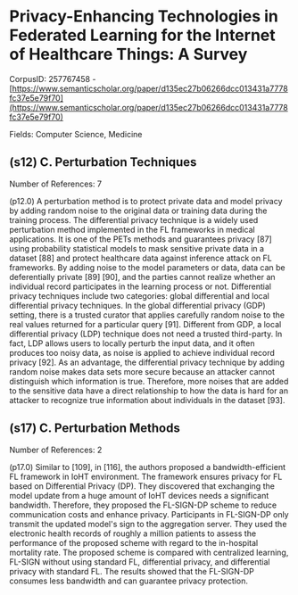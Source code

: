 # Privacy-Enhancing Technologies in Federated Learning for the Internet of Healthcare Things: A Survey

CorpusID: 257767458 - [https://www.semanticscholar.org/paper/d135ec27b06266dcc013431a7778fc37e5e79f70](https://www.semanticscholar.org/paper/d135ec27b06266dcc013431a7778fc37e5e79f70)

Fields: Computer Science, Medicine

## (s12) C. Perturbation Techniques
Number of References: 7

(p12.0) A perturbation method is to protect private data and model privacy by adding random noise to the original data or training data during the training process. The differential privacy technique is a widely used perturbation method implemented in the FL frameworks in medical applications. It is one of the PETs methods and guarantees privacy [87] using probability statistical models to mask sensitive private data in a dataset [88] and protect healthcare data against inference attack on FL frameworks. By adding noise to the model parameters or data, data can be deferentially private [89] [90], and the parties cannot realize whether an individual record participates in the learning process or not. Differential privacy techniques include two categories: global differential and local differential privacy techniques. In the global differential privacy (GDP) setting, there is a trusted curator that applies carefully random noise to the real values returned for a particular query [91]. Different from GDP, a local differential privacy (LDP) technique does not need a trusted third-party. In fact, LDP allows users to locally perturb the input data, and it often produces too noisy data, as noise is applied to achieve individual record privacy [92]. As an advantage, the differential privacy technique by adding random noise makes data sets more secure because an attacker cannot distinguish which information is true. Therefore, more noises that are added to the sensitive data have a direct relationship to how the data is hard for an attacker to recognize true information about individuals in the dataset [93].
## (s17) C. Perturbation Methods
Number of References: 2

(p17.0) Similar to [109], in [116], the authors proposed a bandwidth-efficient FL framework in IoHT environment. The framework ensures privacy for FL based on Differential Privacy (DP). They discovered that exchanging the model update from a huge amount of IoHT devices needs a significant bandwidth. Therefore, they proposed the FL-SIGN-DP scheme to reduce communication costs and enhance privacy. Participants in FL-SIGN-DP only transmit the updated model's sign to the aggregation server. They used the electronic health records of roughly a million patients to assess the performance of the proposed scheme with regard to the in-hospital mortality rate. The proposed scheme is compared with centralized learning, FL-SIGN without using standard FL, differential privacy, and differential privacy with standard FL. The results showed that the FL-SIGN-DP consumes less bandwidth and can guarantee privacy protection.
